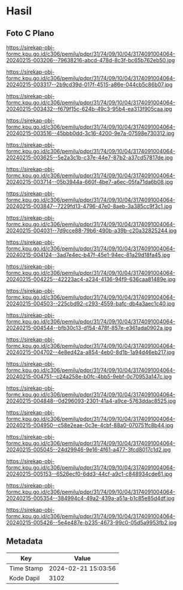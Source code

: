 # Hasil

## Foto C Plano

https://sirekap-obj-formc.kpu.go.id/c306/pemilu/pdpr/31/74/09/10/04/3174091004064-20240215-003206--79638216-abcd-478d-8c3f-bc65b762eb50.jpg

https://sirekap-obj-formc.kpu.go.id/c306/pemilu/pdpr/31/74/09/10/04/3174091004064-20240215-003317--2b9cd39d-017f-4515-a86e-044cb5c86b07.jpg

https://sirekap-obj-formc.kpu.go.id/c306/pemilu/pdpr/31/74/09/10/04/3174091004064-20240215-003432--f679f15c-624b-49c3-95b4-ea313f905caa.jpg

https://sirekap-obj-formc.kpu.go.id/c306/pemilu/pdpr/31/74/09/10/04/3174091004064-20240215-003516--45bbb0dd-3c16-4200-9e7a-07598e730312.jpg

https://sirekap-obj-formc.kpu.go.id/c306/pemilu/pdpr/31/74/09/10/04/3174091004064-20240215-003625--5e2a3c1b-c37e-44e7-87b2-a37cd57817de.jpg

https://sirekap-obj-formc.kpu.go.id/c306/pemilu/pdpr/31/74/09/10/04/3174091004064-20240215-003714--05b3944a-660f-4be7-a6ec-05fa71da6b08.jpg

https://sirekap-obj-formc.kpu.go.id/c306/pemilu/pdpr/31/74/09/10/04/3174091004064-20240215-003847--7229fd13-4796-47e0-8aeb-3a385cc9f3c1.jpg

https://sirekap-obj-formc.kpu.go.id/c306/pemilu/pdpr/31/74/09/10/04/3174091004064-20240215-004031--7d9cce88-79b6-490b-a39b-c20a32825244.jpg

https://sirekap-obj-formc.kpu.go.id/c306/pemilu/pdpr/31/74/09/10/04/3174091004064-20240215-004124--3ad7e4ec-b47f-45e1-94ec-81a29d18fa45.jpg

https://sirekap-obj-formc.kpu.go.id/c306/pemilu/pdpr/31/74/09/10/04/3174091004064-20240215-004225--42223ac4-a234-4136-94f9-636caa81489e.jpg

https://sirekap-obj-formc.kpu.go.id/c306/pemilu/pdpr/31/74/09/10/04/3174091004064-20240215-004503--225cbd92-c293-4559-bafc-db4a3aec1c40.jpg

https://sirekap-obj-formc.kpu.go.id/c306/pemilu/pdpr/31/74/09/10/04/3174091004064-20240215-004544--bfb30c13-d154-478f-857e-e361ada0902a.jpg

https://sirekap-obj-formc.kpu.go.id/c306/pemilu/pdpr/31/74/09/10/04/3174091004064-20240215-004702--4e8ed42a-a854-4eb0-8d1b-1a94d46eb217.jpg

https://sirekap-obj-formc.kpu.go.id/c306/pemilu/pdpr/31/74/09/10/04/3174091004064-20240215-004751--c24a258e-b0fc-4bb5-9ebf-0c70953a147c.jpg

https://sirekap-obj-formc.kpu.go.id/c306/pemilu/pdpr/31/74/09/10/04/3174091004064-20240215-004848--0d296093-2301-41a4-a9ce-5763ddac8525.jpg

https://sirekap-obj-formc.kpu.go.id/c306/pemilu/pdpr/31/74/09/10/04/3174091004064-20240215-004950--c58e2eae-0c3e-4cbf-88a0-070751fc8b44.jpg

https://sirekap-obj-formc.kpu.go.id/c306/pemilu/pdpr/31/74/09/10/04/3174091004064-20240215-005045--24d29946-9e16-4f61-a477-3fcd8017c1d2.jpg

https://sirekap-obj-formc.kpu.go.id/c306/pemilu/pdpr/31/74/09/10/04/3174091004064-20240215-005153--6526ecf0-6dd3-44cf-a9c1-c848934cde61.jpg

https://sirekap-obj-formc.kpu.go.id/c306/pemilu/pdpr/31/74/09/10/04/3174091004064-20240215-005354--384994c4-49a2-439a-a51a-b1c85e85d4df.jpg

https://sirekap-obj-formc.kpu.go.id/c306/pemilu/pdpr/31/74/09/10/04/3174091004064-20240215-005426--5e4e487e-b235-4673-99c0-05d5a9953fb2.jpg


## Metadata

| Key        | Value               |
| ---------- | ------------------- |
| Time Stamp | 2024-02-21 15:03:56 |
| Kode Dapil | 3102                |



